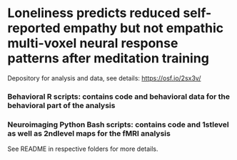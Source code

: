 # Loneliness predicts reduced self-reported empathy but not empathic multi-voxel neural response patterns after meditation training
Depository for analysis and data, see details: https://osf.io/2sx3v/


### Behavioral R scripts: contains code and behavioral data for the behavioral part of the analysis

### Neuroimaging Python Bash scripts: contains code and 1stlevel as well as 2ndlevel maps for the fMRI analysis 

See README in respective folders for more details. 

